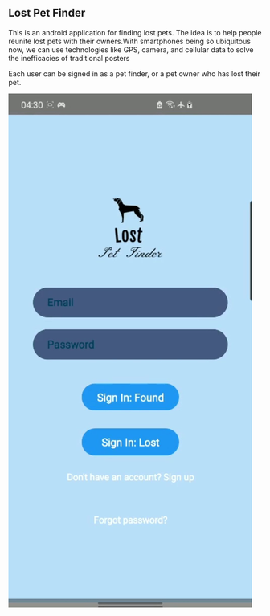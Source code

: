 ## Lost Pet Finder

This is an android application for finding lost pets. The idea is to help people reunite lost pets with their owners.With smartphones being so ubiquitous now, we can use technologies like GPS, camera, and cellular data to solve the inefficacies of traditional posters


Each user can be signed in as a pet finder, or a pet owner who has lost their pet.

<img src = "READMEPICTURES/0.jpg">
